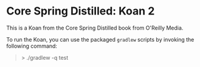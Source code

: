 # Core Spring Distilled: Koan 2

This is a Koan from the Core Spring Distilled book from O'Reilly Media.

To run the Koan, you can use the packaged `gradlew` scripts by invoking the following command:

> \> ./gradlew -q test

